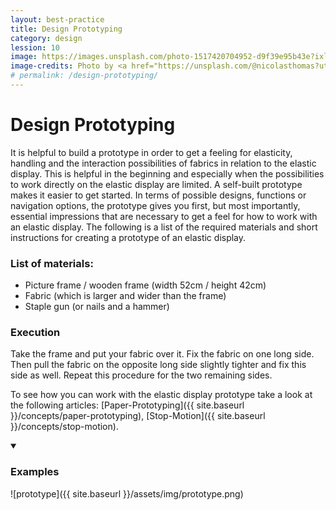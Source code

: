 ```yaml
---
layout: best-practice
title: Design Prototyping
category: design
lession: 10
image: https://images.unsplash.com/photo-1517420704952-d9f39e95b43e?ixlib=rb-1.2.1&ixid=eyJhcHBfaWQiOjEyMDd9&auto=format&fit=crop&w=1950&q=80
image-credits: Photo by <a href="https://unsplash.com/@nicolasthomas?utm_source=unsplash&utm_medium=referral&utm_content=creditCopyText">Unsplash</a>
# permalink: /design-prototyping/
---
```


# Design Prototyping
It is helpful to build a prototype in order to get a feeling for elasticity, handling and the interaction possibilities of fabrics in relation to the elastic display. This is helpful in the beginning and especially when the possibilities to work directly on the elastic display are limited. A self-built prototype makes it easier to get started. In terms of possible designs, functions or navigation options, the prototype gives you first, but most importantly, essential impressions that are necessary to get a feel for how to work with an elastic display. The following is a list of the required materials and short instructions for creating a prototype of an elastic display.

### List of materials:
* Picture frame / wooden frame (width 52cm / height 42cm)
* Fabric (which is larger and wider than the frame)
* Staple gun (or nails and a hammer)

### Execution  
Take the frame and put your fabric over it. Fix the fabric on one long side. Then pull the fabric on the opposite long side slightly tighter and fix this side as well. Repeat this procedure for the two remaining sides.

To see how you can work with the elastic display prototype take a look at the following articles: [Paper-Prototyping]({{ site.baseurl }}/concepts/paper-prototyping), [Stop-Motion]({{ site.baseurl }}/concepts/stop-motion).

<details markdown="1" open>
<summary><h3>Examples</h3></summary> 

![prototype]({{ site.baseurl }}/assets/img/prototype.png)

</details>
